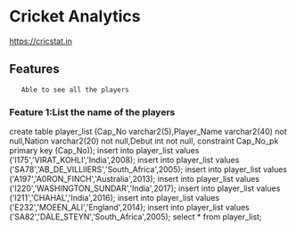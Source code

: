 # Cricket Analytics


https://cricstat.in

## Features
       Able to see all the players
       
### Feature 1:List the name of the players


create table player_list (Cap_No varchar2(5),Player_Name varchar2(40) not null,Nation varchar2(20) not null,Debut int not null,
constraint Cap_No_pk primary key (Cap_No));
insert into player_list values ('I175','VIRAT_KOHLI','India',2008);
insert into player_list values ('SA78','AB_DE_VILLIIERS','South_Africa',2005);
insert into player_list values ('A197','A0RON_FINCH','Australia',2013);
insert into player_list values ('I220','WASHINGTON_SUNDAR','India',2017);
insert into player_list values ('I211','CHAHAL','India',2016);
insert into player_list values ('E232','MOEEN_ALI','England',2014);
insert into player_list values ('SA82','DALE_STEYN','South_Africa',2005);
select * from player_list;
